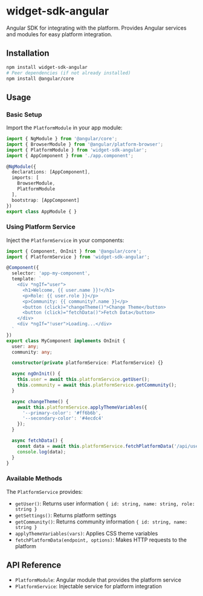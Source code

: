 # widget-sdk-angular

Angular SDK for integrating with the platform. Provides Angular services and modules for easy platform integration.

## Installation

```bash
npm install widget-sdk-angular
# Peer dependencies (if not already installed)
npm install @angular/core
```

## Usage

### Basic Setup

Import the `PlatformModule` in your app module:

```typescript
import { NgModule } from '@angular/core';
import { BrowserModule } from '@angular/platform-browser';
import { PlatformModule } from 'widget-sdk-angular';
import { AppComponent } from './app.component';

@NgModule({
  declarations: [AppComponent],
  imports: [
    BrowserModule,
    PlatformModule
  ],
  bootstrap: [AppComponent]
})
export class AppModule { }
```

### Using Platform Service

Inject the `PlatformService` in your components:

```typescript
import { Component, OnInit } from '@angular/core';
import { PlatformService } from 'widget-sdk-angular';

@Component({
  selector: 'app-my-component',
  template: `
    <div *ngIf="user">
      <h1>Welcome, {{ user.name }}!</h1>
      <p>Role: {{ user.role }}</p>
      <p>Community: {{ community?.name }}</p>
      <button (click)="changeTheme()">Change Theme</button>
      <button (click)="fetchData()">Fetch Data</button>
    </div>
    <div *ngIf="!user">Loading...</div>
  `
})
export class MyComponent implements OnInit {
  user: any;
  community: any;

  constructor(private platformService: PlatformService) {}

  async ngOnInit() {
    this.user = await this.platformService.getUser();
    this.community = await this.platformService.getCommunity();
  }

  async changeTheme() {
    await this.platformService.applyThemeVariables({
      '--primary-color': '#ff6b6b',
      '--secondary-color': '#4ecdc4'
    });
  }

  async fetchData() {
    const data = await this.platformService.fetchPlatformData('/api/users/me');
    console.log(data);
  }
}
```

### Available Methods

The `PlatformService` provides:

- `getUser()`: Returns user information `{ id: string, name: string, role: string }`
- `getSettings()`: Returns platform settings
- `getCommunity()`: Returns community information `{ id: string, name: string }`
- `applyThemeVariables(vars)`: Applies CSS theme variables
- `fetchPlatformData(endpoint, options)`: Makes HTTP requests to the platform

## API Reference

- `PlatformModule`: Angular module that provides the platform service
- `PlatformService`: Injectable service for platform integration 